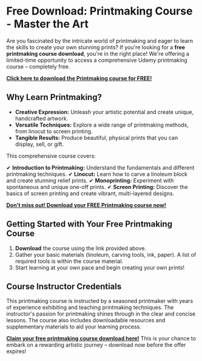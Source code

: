 # Free Download: Printmaking Course - Master the Art

Are you fascinated by the intricate world of printmaking and eager to learn the skills to create your own stunning prints? If you're looking for a **free printmaking course download**, you're in the right place! We're offering a limited-time opportunity to access a comprehensive Udemy printmaking course – completely free.

[**Click here to download the Printmaking course for FREE!**](https://udemywork.com/printmaking-course)

## Why Learn Printmaking?

*   **Creative Expression:** Unleash your artistic potential and create unique, handcrafted artwork.
*   **Versatile Techniques:** Explore a wide range of printmaking methods, from linocut to screen printing.
*   **Tangible Results:** Produce beautiful, physical prints that you can display, sell, or gift.

This comprehensive course covers:

✔ **Introduction to Printmaking:** Understand the fundamentals and different printmaking techniques.
✔ **Linocut:** Learn how to carve a linoleum block and create stunning relief prints.
✔ **Monoprinting:** Experiment with spontaneous and unique one-off prints.
✔ **Screen Printing:** Discover the basics of screen printing and create vibrant, multi-layered designs.

[**Don't miss out! Download your FREE Printmaking course now!**](https://udemywork.com/printmaking-course)

## Getting Started with Your Free Printmaking Course

1.  **Download** the course using the link provided above.
2.  Gather your basic materials (linoleum, carving tools, ink, paper). A list of required tools is within the course material.
3.  Start learning at your own pace and begin creating your own prints!

## Course Instructor Credentials

This printmaking course is instructed by a seasoned printmaker with years of experience exhibiting and teaching printmaking techniques. The instructor's passion for printmaking shines through in the clear and concise lessons. The course also includes downloadable resources and supplementary materials to aid your learning process.

**[Claim your free printmaking course download here!](https://udemywork.com/printmaking-course)** This is your chance to embark on a rewarding artistic journey – download now before the offer expires!
